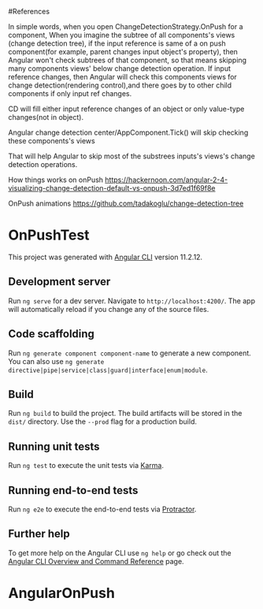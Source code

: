 #References 

In simple words, when you open ChangeDetectionStrategy.OnPush for a component, 
When you imagine the subtree of all components's views (change detection tree),
if the input reference is same of a on push component(for example, parent changes input object's property), 
then Angular won't check subtrees of that component, so that means skipping many components views' below change detection operation.
If input reference changes, then Angular will check this components views for change detection(rendering control),and there goes by to other child components if only input ref changes.

CD will fill either input reference changes of an object or only value-type changes(not in object).

Angular change detection center/AppComponent.Tick() will skip checking these components's views 

That will help Angular to skip most of the substrees inputs's views's change detection operations.

How things works on onPush
https://hackernoon.com/angular-2-4-visualizing-change-detection-default-vs-onpush-3d7ed1f69f8e

OnPush animations
https://github.com/tadakoglu/change-detection-tree

# OnPushTest

This project was generated with [Angular CLI](https://github.com/angular/angular-cli) version 11.2.12.

## Development server

Run `ng serve` for a dev server. Navigate to `http://localhost:4200/`. The app will automatically reload if you change any of the source files.

## Code scaffolding

Run `ng generate component component-name` to generate a new component. You can also use `ng generate directive|pipe|service|class|guard|interface|enum|module`.

## Build

Run `ng build` to build the project. The build artifacts will be stored in the `dist/` directory. Use the `--prod` flag for a production build.

## Running unit tests

Run `ng test` to execute the unit tests via [Karma](https://karma-runner.github.io).

## Running end-to-end tests

Run `ng e2e` to execute the end-to-end tests via [Protractor](http://www.protractortest.org/).

## Further help

To get more help on the Angular CLI use `ng help` or go check out the [Angular CLI Overview and Command Reference](https://angular.io/cli) page.
# AngularOnPush


